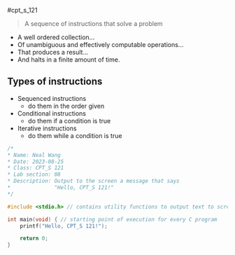 #cpt_s_121

> A sequence of instructions that solve a problem

- A well ordered collection...
- Of unambiguous and effectively computable operations...
- That produces a result...
- And halts in a finite amount of time.

## Types of instructions

- Sequenced instructions
	- do them in the order given
- Conditional instructions
	- do them if a condition is true
- Iterative instructions
	- do them while a condition is true

```c
/*
* Name: Neal Wang
* Date: 2023-08-25
* Class: CPT_S 121
* Lab section: 08
* Description: Output to the screen a message that says
*              "Hello, CPT_S 121!"
*/

#include <stdio.h> // contains utility functions to output text to screen - printf()

int main(void) { // starting point of execution for every C program
	printf("Hello, CPT_S 121!");

	return 0;
}
```